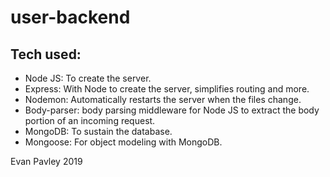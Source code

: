 # user-backend

## Tech used:
- Node JS: To create the server.
- Express: With Node to create the server, simplifies routing and more.
- Nodemon: Automatically restarts the server when the files change.
- Body-parser: body parsing middleware for Node JS to extract the body portion of an incoming request.
- MongoDB: To sustain the database.
- Mongoose: For object modeling with MongoDB.

Evan Pavley 2019
